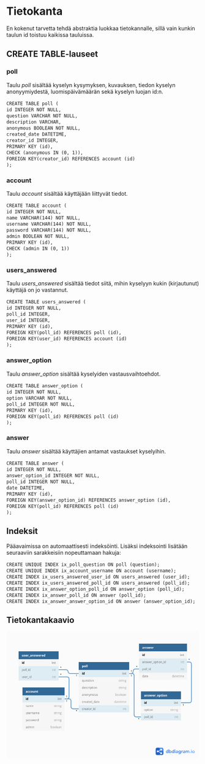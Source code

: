 # Tietokanta

En kokenut tarvetta tehdä abstraktia luokkaa tietokannalle, sillä vain kunkin taulun id toistuu kaikissa tauluissa.

## CREATE TABLE-lauseet

### poll
Taulu *poll* sisältää kyselyn kysymyksen, kuvauksen, tiedon kyselyn anonyymiydestä, luomispäivämäärän sekä kyselyn luojan id:n.

    CREATE TABLE poll (
	id INTEGER NOT NULL, 
	question VARCHAR NOT NULL, 
	description VARCHAR, 
	anonymous BOOLEAN NOT NULL, 
	created_date DATETIME, 
	creator_id INTEGER, 
	PRIMARY KEY (id), 
	CHECK (anonymous IN (0, 1)), 
	FOREIGN KEY(creator_id) REFERENCES account (id)
    );


### account
Taulu *account* sisältää käyttäjään liittyvät tiedot.

    CREATE TABLE account (
	id INTEGER NOT NULL, 
	name VARCHAR(144) NOT NULL, 
	username VARCHAR(144) NOT NULL, 
	password VARCHAR(144) NOT NULL, 
	admin BOOLEAN NOT NULL, 
	PRIMARY KEY (id), 
	CHECK (admin IN (0, 1))
    );

### users_answered
Taulu *users_answered* sisältää tiedot siitä, mihin kyselyyn kukin (kirjautunut) käyttäjä on jo vastannut.

    CREATE TABLE users_answered (
	id INTEGER NOT NULL, 
	poll_id INTEGER, 
	user_id INTEGER, 
	PRIMARY KEY (id), 
	FOREIGN KEY(poll_id) REFERENCES poll (id), 
	FOREIGN KEY(user_id) REFERENCES account (id)
    );

### answer_option
Taulu *answer_option* sisältää kyselyiden vastausvaihtoehdot.

    CREATE TABLE answer_option (
	id INTEGER NOT NULL, 
	option VARCHAR NOT NULL, 
	poll_id INTEGER NOT NULL, 
	PRIMARY KEY (id), 
	FOREIGN KEY(poll_id) REFERENCES poll (id)
    );

### answer
Taulu *answer* sisältää käyttäjien antamat vastaukset kyselyihin.

    CREATE TABLE answer (
	id INTEGER NOT NULL, 
	answer_option_id INTEGER NOT NULL, 
	poll_id INTEGER NOT NULL, 
	date DATETIME, 
	PRIMARY KEY (id), 
	FOREIGN KEY(answer_option_id) REFERENCES answer_option (id), 
	FOREIGN KEY(poll_id) REFERENCES poll (id)
    );
    
## Indeksit
    
Pääavaimissa on automaattisesti indeksöinti. Lisäksi indeksointi lisätään seuraaviin sarakkeisiin nopeuttamaan hakuja:

    CREATE UNIQUE INDEX ix_poll_question ON poll (question);
    CREATE UNIQUE INDEX ix_account_username ON account (username);
    CREATE INDEX ix_users_answered_user_id ON users_answered (user_id);
    CREATE INDEX ix_users_answered_poll_id ON users_answered (poll_id);
    CREATE INDEX ix_answer_option_poll_id ON answer_option (poll_id);
    CREATE INDEX ix_answer_poll_id ON answer (poll_id);
    CREATE INDEX ix_answer_answer_option_id ON answer (answer_option_id);

## Tietokantakaavio

![Tietokantakaavio](/documentation/Dbdiagram.png)
